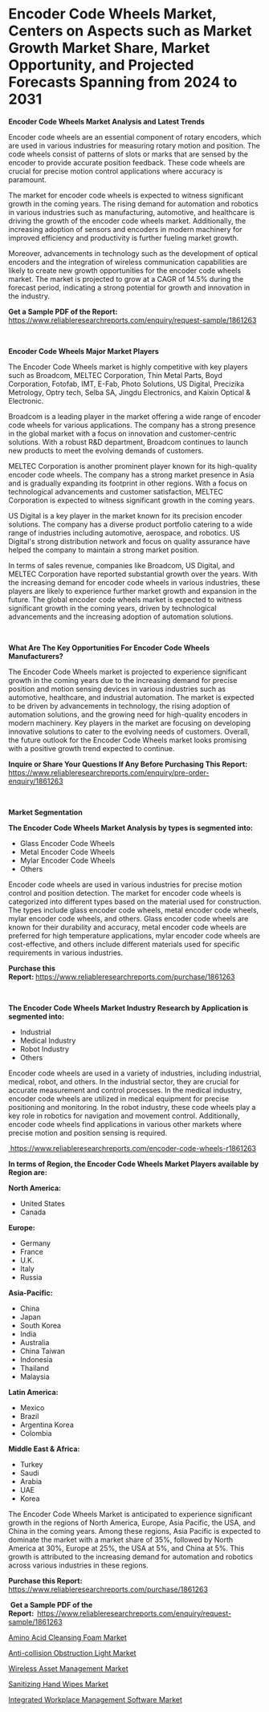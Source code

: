 <p><h1>Encoder Code Wheels Market, Centers on Aspects such as Market Growth Market Share, Market Opportunity, and Projected Forecasts Spanning from 2024 to 2031</h1></p><p><strong>Encoder Code Wheels Market Analysis and Latest Trends</strong></p>
<p><p>Encoder code wheels are an essential component of rotary encoders, which are used in various industries for measuring rotary motion and position. The code wheels consist of patterns of slots or marks that are sensed by the encoder to provide accurate position feedback. These code wheels are crucial for precise motion control applications where accuracy is paramount.</p><p>The market for encoder code wheels is expected to witness significant growth in the coming years. The rising demand for automation and robotics in various industries such as manufacturing, automotive, and healthcare is driving the growth of the encoder code wheels market. Additionally, the increasing adoption of sensors and encoders in modern machinery for improved efficiency and productivity is further fueling market growth.</p><p>Moreover, advancements in technology such as the development of optical encoders and the integration of wireless communication capabilities are likely to create new growth opportunities for the encoder code wheels market. The market is projected to grow at a CAGR of 14.5% during the forecast period, indicating a strong potential for growth and innovation in the industry.</p></p>
<p><strong>Get a Sample PDF of the Report:&nbsp;</strong> <a href="https://www.reliableresearchreports.com/enquiry/request-sample/1861263">https://www.reliableresearchreports.com/enquiry/request-sample/1861263</a></p>
<p>&nbsp;</p>
<p><strong>Encoder Code Wheels Major Market Players</strong></p>
<p><p>The Encoder Code Wheels market is highly competitive with key players such as Broadcom, MELTEC Corporation, Thin Metal Parts, Boyd Corporation, Fotofab, IMT, E-Fab, Photo Solutions, US Digital, Precizika Metrology, Optry tech, Selba SA, Jingdu Electronics, and Kaixin Optical & Electronic. </p><p>Broadcom is a leading player in the market offering a wide range of encoder code wheels for various applications. The company has a strong presence in the global market with a focus on innovation and customer-centric solutions. With a robust R&D department, Broadcom continues to launch new products to meet the evolving demands of customers.</p><p>MELTEC Corporation is another prominent player known for its high-quality encoder code wheels. The company has a strong market presence in Asia and is gradually expanding its footprint in other regions. With a focus on technological advancements and customer satisfaction, MELTEC Corporation is expected to witness significant growth in the coming years.</p><p>US Digital is a key player in the market known for its precision encoder solutions. The company has a diverse product portfolio catering to a wide range of industries including automotive, aerospace, and robotics. US Digital's strong distribution network and focus on quality assurance have helped the company to maintain a strong market position.</p><p>In terms of sales revenue, companies like Broadcom, US Digital, and MELTEC Corporation have reported substantial growth over the years. With the increasing demand for encoder code wheels in various industries, these players are likely to experience further market growth and expansion in the future. The global encoder code wheels market is expected to witness significant growth in the coming years, driven by technological advancements and the increasing adoption of automation solutions.</p></p>
<p>&nbsp;</p>
<p><strong>What Are The Key Opportunities For Encoder Code Wheels Manufacturers?</strong></p>
<p><p>The Encoder Code Wheels market is projected to experience significant growth in the coming years due to the increasing demand for precise position and motion sensing devices in various industries such as automotive, healthcare, and industrial automation. The market is expected to be driven by advancements in technology, the rising adoption of automation solutions, and the growing need for high-quality encoders in modern machinery. Key players in the market are focusing on developing innovative solutions to cater to the evolving needs of customers. Overall, the future outlook for the Encoder Code Wheels market looks promising with a positive growth trend expected to continue.</p></p>
<p><strong>Inquire or Share Your Questions If Any Before Purchasing This Report:</strong> <a href="https://www.reliableresearchreports.com/enquiry/pre-order-enquiry/1861263">https://www.reliableresearchreports.com/enquiry/pre-order-enquiry/1861263</a></p>
<p>&nbsp;</p>
<p><strong>Market Segmentation</strong></p>
<p><strong>The Encoder Code Wheels Market Analysis by types is segmented into:</strong></p>
<p><ul><li>Glass Encoder Code Wheels</li><li>Metal Encoder Code Wheels</li><li>Mylar Encoder Code Wheels</li><li>Others</li></ul></p>
<p><p>Encoder code wheels are used in various industries for precise motion control and position detection. The market for encoder code wheels is categorized into different types based on the material used for construction. The types include glass encoder code wheels, metal encoder code wheels, mylar encoder code wheels, and others. Glass encoder code wheels are known for their durability and accuracy, metal encoder code wheels are preferred for high temperature applications, mylar encoder code wheels are cost-effective, and others include different materials used for specific requirements in various industries.</p></p>
<p><strong>Purchase this Report:&nbsp;</strong><a href="https://www.reliableresearchreports.com/purchase/1861263">https://www.reliableresearchreports.com/purchase/1861263</a></p>
<p>&nbsp;</p>
<p><strong>The Encoder Code Wheels Market Industry Research by Application is segmented into:</strong></p>
<p><ul><li>Industrial</li><li>Medical Industry</li><li>Robot Industry</li><li>Others</li></ul></p>
<p><p>Encoder code wheels are used in a variety of industries, including industrial, medical, robot, and others. In the industrial sector, they are crucial for accurate measurement and control processes. In the medical industry, encoder code wheels are utilized in medical equipment for precise positioning and monitoring. In the robot industry, these code wheels play a key role in robotics for navigation and movement control. Additionally, encoder code wheels find applications in various other markets where precise motion and position sensing is required.</p></p>
<p><a href="https://www.reliableresearchreports.com/encoder-code-wheels-r1861263">&nbsp;https://www.reliableresearchreports.com/encoder-code-wheels-r1861263</a></p>
<p><strong>In terms of Region, the Encoder Code Wheels Market Players available by Region are:</strong></p>
<p>
    <p> <strong> North America: </strong>
        <ul>
            <li>United States</li>
            <li>Canada</li>
        </ul>
        </p> 
    <p> <strong> Europe: </strong>
        <ul>
            <li>Germany</li>
            <li>France</li>
            <li>U.K.</li>
            <li>Italy</li>
            <li>Russia</li>
        </ul>
        </p> 
    <p> <strong> Asia-Pacific: </strong>
        <ul>
            <li>China</li>
            <li>Japan</li>
            <li>South Korea</li>
            <li>India</li>
            <li>Australia</li>
            <li>China Taiwan</li>
            <li>Indonesia</li>
            <li>Thailand</li>
            <li>Malaysia</li>
        </ul>
        </p> 
    <p> <strong> Latin America: </strong>
        <ul>
            <li>Mexico</li>
            <li>Brazil</li>
            <li>Argentina Korea</li>
            <li>Colombia</li>
        </ul>
        </p> 
    <p> <strong> Middle East & Africa: </strong>
        <ul>
            <li>Turkey</li>
            <li>Saudi</li>
            <li>Arabia</li>
            <li>UAE</li>
            <li>Korea</li>
        </ul>
    </p>
    </p>
<p><p>The Encoder Code Wheels Market is anticipated to experience significant growth in the regions of North America, Europe, Asia Pacific, the USA, and China in the coming years. Among these regions, Asia Pacific is expected to dominate the market with a market share of 35%, followed by North America at 30%, Europe at 25%, the USA at 5%, and China at 5%. This growth is attributed to the increasing demand for automation and robotics across various industries in these regions.</p></p>
<p><strong>Purchase this Report: </strong><a href="https://www.reliableresearchreports.com/purchase/1861263">https://www.reliableresearchreports.com/purchase/1861263</a></p>
<p>&nbsp;<strong>Get a Sample PDF of the Report:&nbsp;&nbsp;</strong><a href="https://www.reliableresearchreports.com/enquiry/request-sample/1861263">https://www.reliableresearchreports.com/enquiry/request-sample/1861263</a></p>
<p><strong></strong></p>
<p><p><a href="https://github.com/santosh758595/Market-Research-Report-List-5/blob/main/amino-acid-cleansing-foam-market.md">Amino Acid Cleansing Foam Market</a></p><p><a href="https://issuu.com/reportprime-2/docs/anti-collision-obstruction-light-market-size-2030.">Anti-collision Obstruction Light Market</a></p><p><a href="https://www.linkedin.com/pulse/market-forecast-global-wireless-asset-management-trends-2w0te?trackingId=VgRAMsp2GnHJxk63diumgw%3D%3D">Wireless Asset Management Market</a></p><p><a href="https://github.com/mqlmqing52/Market-Research-Report-List-1/blob/main/sanitizing-hand-wipes-market.md">Sanitizing Hand Wipes Market</a></p><p><a href="https://www.linkedin.com/pulse/integrated-workplace-management-software-market-size-growth-9ke6e?trackingId=gOGknms8FH75EQWAe46EUg%3D%3D">Integrated Workplace Management Software Market</a></p></p>